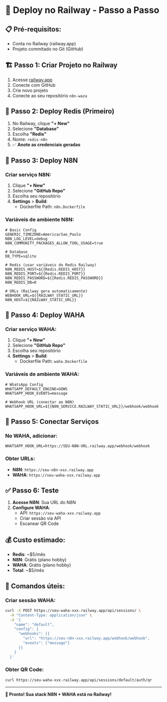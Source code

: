 # 🚀 Deploy no Railway - Passo a Passo

## 📋 **Pré-requisitos:**
- Conta no Railway (railway.app)
- Projeto commitado no Git (GitHub)

## 🏗️ **Passo 1: Criar Projeto no Railway**

1. Acesse [railway.app](https://railway.app)
2. Conecte com GitHub
3. Crie novo projeto
4. Conecte ao seu repositório `n8n-waza`

## 🎯 **Passo 2: Deploy Redis (Primeiro)**

1. No Railway, clique **"+ New"**
2. Selecione **"Database"**
3. Escolha **"Redis"**
4. Nome: `redis-n8n`
5. ✅ **Anote as credenciais geradas**

## 🔧 **Passo 3: Deploy N8N**

### **Criar serviço N8N:**
1. Clique **"+ New"** 
2. Selecione **"GitHub Repo"**
3. Escolha seu repositório
4. **Settings** > **Build**:
   - Dockerfile Path: `n8n.Dockerfile`

### **Variáveis de ambiente N8N:**
```env
# Basic Config
GENERIC_TIMEZONE=America/Sao_Paulo
N8N_LOG_LEVEL=debug
N8N_COMMUNITY_PACKAGES_ALLOW_TOOL_USAGE=true

# Database
DB_TYPE=sqlite

# Redis (usar variáveis do Redis Railway)
N8N_REDIS_HOST=${{Redis.REDIS_HOST}}
N8N_REDIS_PORT=${{Redis.REDIS_PORT}}
N8N_REDIS_PASSWORD=${{Redis.REDIS_PASSWORD}}
N8N_REDIS_DB=0

# URLs (Railway gera automaticamente)
WEBHOOK_URL=${{RAILWAY_STATIC_URL}}
N8N_HOST=${{RAILWAY_STATIC_URL}}
```

## 📱 **Passo 4: Deploy WAHA**

### **Criar serviço WAHA:**
1. Clique **"+ New"**
2. Selecione **"GitHub Repo"** 
3. Escolha seu repositório
4. **Settings** > **Build**:
   - Dockerfile Path: `waha.Dockerfile`

### **Variáveis de ambiente WAHA:**
```env
# WhatsApp Config
WHATSAPP_DEFAULT_ENGINE=GOWS
WHATSAPP_HOOK_EVENTS=message

# Webhook URL (conectar ao N8N)
WHATSAPP_HOOK_URL=${{N8N_SERVICE.RAILWAY_STATIC_URL}}/webhook/webhook
```

## 🔗 **Passo 5: Conectar Serviços**

### **No WAHA, adicionar:**
```env
WHATSAPP_HOOK_URL=https://SEU-N8N-URL.railway.app/webhook/webhook
```

### **Obter URLs:**
- **N8N**: `https://seu-n8n-xxx.railway.app`
- **WAHA**: `https://seu-waha-xxx.railway.app`

## ✅ **Passo 6: Teste**

1. **Acesse N8N**: Sua URL do N8N
2. **Configure WAHA**: 
   - API: `https://seu-waha-xxx.railway.app`
   - Criar sessão via API
   - Escanear QR Code

## 💰 **Custo estimado:**
- **Redis**: ~$5/mês
- **N8N**: Grátis (plano hobby)
- **WAHA**: Grátis (plano hobby)
- **Total**: ~$5/mês

## 🔧 **Comandos úteis:**

### **Criar sessão WAHA:**
```bash
curl -X POST https://seu-waha-xxx.railway.app/api/sessions/ \
  -H "Content-Type: application/json" \
  -d '{
    "name": "default",
    "config": {
      "webhooks": [{
        "url": "https://seu-n8n-xxx.railway.app/webhook/webhook",
        "events": ["message"]
      }]
    }
  }'
```

### **Obter QR Code:**
```bash
curl https://seu-waha-xxx.railway.app/api/sessions/default/auth/qr
```

---

**🎉 Pronto! Sua stack N8N + WAHA está no Railway!**